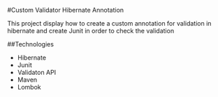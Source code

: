 #Custom Validator Hibernate Annotation

This project display how to create a custom annotation for validation in hibernate and create Junit in order to check the validation

##Technologies 

- Hibernate
- Junit
- Validaton API
- Maven
- Lombok
